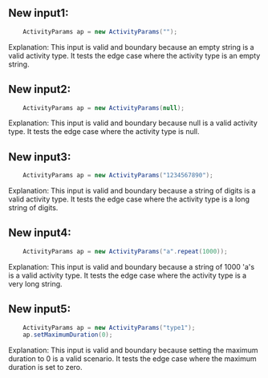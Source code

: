 ## New input1:
```java
    ActivityParams ap = new ActivityParams("");
```
Explanation: This input is valid and boundary because an empty string is a valid activity type. It tests the edge case where the activity type is an empty string.

## New input2:
```java
    ActivityParams ap = new ActivityParams(null);
```
Explanation: This input is valid and boundary because null is a valid activity type. It tests the edge case where the activity type is null.

## New input3:
```java
    ActivityParams ap = new ActivityParams("1234567890");
```
Explanation: This input is valid and boundary because a string of digits is a valid activity type. It tests the edge case where the activity type is a long string of digits.

## New input4:
```java
    ActivityParams ap = new ActivityParams("a".repeat(1000));
```
Explanation: This input is valid and boundary because a string of 1000 'a's is a valid activity type. It tests the edge case where the activity type is a very long string.

## New input5:
```java
    ActivityParams ap = new ActivityParams("type1");
    ap.setMaximumDuration(0);
```
Explanation: This input is valid and boundary because setting the maximum duration to 0 is a valid scenario. It tests the edge case where the maximum duration is set to zero.
